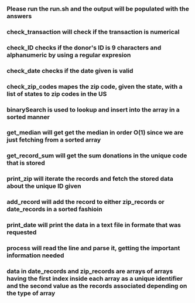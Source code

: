 ### Please run the run.sh and the output will be populated with the answers

### check_transaction will check if the transaction is numerical

### check_ID checks if the donor's ID is 9 characters and alphanumeric by using a regular expresion

### check_date checks if the date given is valid

### check_zip_codes mapes the zip code, given the state, with a list of states to zip codes in the US

### binarySearch is used to lookup and insert into the array in a sorted manner

### get_median will get get the median in order O(1) since we are just fetching from a sorted array

### get_record_sum will get the sum donations in the unique code that is stored

### print_zip will iterate the records and fetch the stored data about the unique ID given

### add_record will add the record to either zip_records or date_records in a sorted fashioin

### print_date will print the data in a text file in formate that was requested

### process will read the line and parse it, getting the important information needed

### data in date_records and zip_records are arrays of arrays having the first index inside each array as a unique identifier and the second value as the records associated depending on the type of array 
